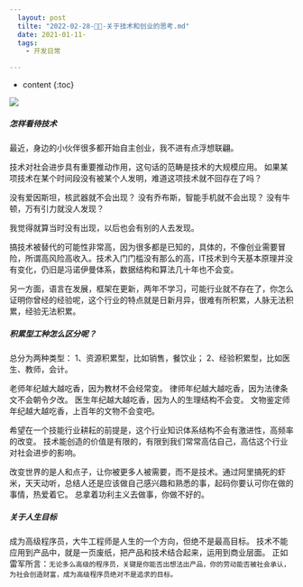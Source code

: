 ```yaml
---
  layout: post
  tilte: "2022-02-28-🤔🤔-关于技术和创业的思考.md"
  date: 2021-01-11-
  tags: 
    - 开发日常

---
```



* content
{:toc}



![](https://upload-images.jianshu.io/upload_images/15312191-28daa7a95a10990c.png?imageMogr2/auto-orient/strip%7CimageView2/2/w/1240)
##### 怎样看待技术
最近，身边的小伙伴很多都开始自主创业，我不进有点浮想联翩。

技术对社会进步具有重要推动作用，这句话的范畴是技术的大规模应用。
如果某项技术在某个时间段没有被某个人发明，难道这项技术就不回存在了吗？

没有爱因斯坦，核武器就不会出现？
没有乔布斯，智能手机就不会出现？
没有牛顿，万有引力就没人发现？

我觉得就算当时没有出现，以后也会有别的人去发现。

搞技术被替代的可能性非常高，因为很多都是已知的，具体的，不像创业需要冒险，所谓高风险高收入。技术入门门槛没有那么的高，IT技术到今天基本原理并没有变化，仍旧是冯诺伊曼体系，数据结构和算法几十年也不会变。

另一方面，语言在发展，框架在更新，两年不学习，可能行业就不存在了，你怎么证明你曾经的经验呢，这个行业的特点就是日新月异，很难有所积累，人脉无法积累，经验无法积累。

##### 积累型工种怎么区分呢？
总分为两种类型：
1、资源积累型，比如销售，餐饮业；
2、经验积累型，比如医生、教师，会计。

老师年纪越大越吃香，因为教材不会经常变。
律师年纪越大越吃香，因为法律条文不会朝令夕改。
医生年纪越大越吃香，因为人的生理结构不会变。
文物鉴定师年纪越大越吃香，上百年的文物不会变吧。




希望在一个技能行业耕耘的前提是，这个行业知识体系结构不会有激进性，高频率的改变。
技术能创造的价值是有限的，有限到我们常常高估自己，高估这个行业对社会进步的影响。

改变世界的是人和点子，让你被更多人被需要，而不是技术。通过阿里搞死的虾米，天天动听，总结人还是应该做自己感兴趣和熟悉的事，起码你要认可你在做的事情，热爱着它。
总拿着功利主义去做事，你做不好的。
##### 关于人生目标
成为高级程序员，大牛工程师是人生的一个方向，但绝不是最高目标。
技术不能应用到产品中，就是一页废纸，把产品和技术结合起来，运用到商业层面。
正如雷军所言：`无论多么高级的程序员，关键是你能否出想法出产品，你的劳动能否被社会承认，为社会创造财富，成为高级程序员绝对不是追求的目标。`
